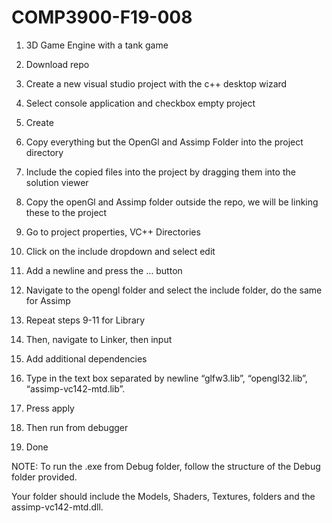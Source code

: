 # COMP3900-F19-008
1.  3D Game Engine with a tank game

2.  Download repo

3.  Create a new visual studio project with the c++ desktop wizard

4.  Select console application and checkbox empty project

5.  Create

6.  Copy everything but the OpenGl and Assimp Folder into the project directory

7.  Include the copied files into the project by dragging them into the solution viewer

8.  Copy the openGl and Assimp folder outside the repo, we will be linking these to the project

9.  Go to project properties, VC++ Directories

10. Click on the include dropdown and select edit

11. Add a newline and press the … button

12. Navigate to the opengl folder and select the include folder, do the same for Assimp

13. Repeat steps 9-11 for Library

14. Then, navigate to Linker, then input

15. Add additional dependencies

16. Type in the text box separated by newline “glfw3.lib”, “opengl32.lib”, “assimp-vc142-mtd.lib”.

17. Press apply

18. Then run from debugger

19. Done



NOTE: To run the .exe from Debug folder, follow the structure of the Debug folder provided. 

Your folder should include the Models, Shaders, Textures, folders and the assimp-vc142-mtd.dll.
